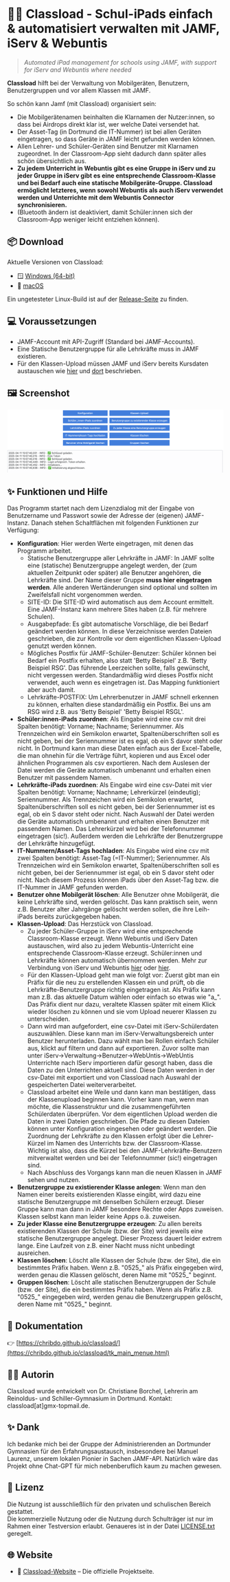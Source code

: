 # 👩‍🏫 Classload - Schul-iPads einfach & automatisiert verwalten mit JAMF, iServ & Webuntis

> *Automated iPad management for schools using JAMF, with support for iServ and Webuntis where needed*

**Classload** hilft bei der Verwaltung von Mobilgeräten, Benutzern, Benutzergruppen und vor allem Klassen mit JAMF.

So schön kann Jamf (mit Classload) organisiert sein: 

- Die Mobilgerätenamen beinhalten die Klarnamen der Nutzer:innen, so dass bei Airdrops direkt klar ist, wer welche Datei versendet hat.
- Der Asset-Tag (in Dortmund die IT-Nummer) ist bei allen Geräten eingetragen, so dass Geräte in JAMF leicht gefunden werden können.
- Allen Lehrer- und Schüler-Geräten sind Benutzer mit Klarnamen zugeordnet. In der Classroom-App sieht dadurch dann später alles schön übersichtlich aus.
- **Zu jedem Unterricht in Webuntis gibt es eine Gruppe in iServ und zu jeder Gruppe in iServ gibt es eine entsprechende Classroom-Klasse und bei Bedarf auch eine statische Mobilgeräte-Gruppe. Classload ermöglicht letzteres, wenn sowohl Webuntis als auch iServ verwendet werden und Unterrichte mit dem Webuntis Connector synchronisieren.**
- (Bluetooth ändern ist deaktiviert, damit Schüler:innen sich der Classroom-App weniger leicht entziehen können).

## 📦 Download

Aktuelle Versionen von Classload:

- 🪟 [Windows (64-bit)](https://github.com/chribdo/classload/releases/download/v0.9.0/classload-0.9.0-win64.exe)
- 🍎 [macOS](https://github.com/chribdo/classload/releases/download/v0.9.0/classload-0.9.0-macOS.app.zip)

Ein ungetesteter Linux-Build ist auf der [Release-Seite](https://github.com/chribdo/classload/releases) zu finden.

## 💻 Voraussetzungen

* JAMF-Account mit API-Zugriff (Standard bei JAMF-Accounts).
* Eine Statische Benutzergruppe für alle Lehrkräfte muss in JAMF existieren.
* Für den Klassen-Upload müssen JAMF und iServ bereits Kursdaten austauschen wie [hier](https://help.untis.at/hc/de/articles/4411822372754-Plattform-Applikation-IServ) und [dort](https://doku.iserv.de/manage/user/webuntis/) beschrieben.

## 🖼️ Screenshot

![Screenshot](screenshot.png)

## ✨ Funktionen und Hilfe

Das Programm startet nach dem Lizenzdialog mit der Eingabe von Benutzername und Passwort sowie der Adresse der (eigenen) JAMF-Instanz. Danach stehen Schaltflächen mit folgenden Funktionen zur Verfügung:

* **Konfiguration**: Hier werden Werte eingetragen, mit denen das Programm arbeitet.
    * Statische Benutzergruppe aller Lehrkräfte in JAMF: In JAMF sollte eine (statische) Benutzergruppe angelegt werden, der (zum aktuellen Zeitpunkt oder später) alle Benutzer angehören, die Lehrkräfte sind. Der Name dieser Gruppe **muss hier eingetragen werden**. Alle anderen Wertänderungen sind optional und sollten im Zweifelsfall nicht vorgenommen werden.
    * SITE-ID: Die SITE-ID wird automatisch aus dem Account ermittelt. Eine JAMF-Instanz kann mehrere Sites haben (z.B. für mehrere Schulen).
    * Ausgabepfade: Es gibt automatische Vorschläge, die bei Bedarf geändert werden können. In diese Verzeichnisse werden Dateien geschrieben, die zur Kontrolle vor dem eigentlichen Klassen-Upload genutzt werden können.
    * Mögliches Postfix für JAMF-Schüler-Benutzer: Schüler können bei Bedarf ein Postfix erhalten, also statt 'Betty Beispiel' z.B. 'Betty Beispiel RSG'. Das führende Leerzeichen sollte, falls gewünscht, nicht vergessen werden. Standardmäßig wird dieses Postfix nicht verwendet, auch wenn es eingetragen ist. Das Mapping funktioniert aber auch damit.
    * Lehrkräfte-POSTFIX: Um Lehrerbenutzer in JAMF schnell erkennen zu können, erhalten diese standardmäßig ein Postfix. Bei uns am RSG wird z.B. aus 'Betty Beispiel' 'Betty Beispiel RSGL'.
* **Schüler:innen-iPads zuordnen**: Als Eingabe wird eine csv mit drei Spalten benötigt: Vorname; Nachname; Seriennummer. Als Trennzeichen wird ein Semikolon erwartet, Spaltenüberschriften soll es nicht geben, bei der Seriennummer ist es egal, ob ein S davor steht oder nicht. In Dortmund kann man diese Daten einfach aus der Excel-Tabelle, die man ohnehin für die Verträge führt, kopieren und aus Excel oder ähnlichen Programmen als csv exportieren. Nach dem Auslesen der Datei werden die Geräte automatisch umbenannt und erhalten einen Benutzer mit passendem Namen.
* **Lehrkräfte-iPads zuordnen**: Als Eingabe wird eine csv-Datei mit vier Spalten benötigt: Vorname; Nachname; Lehrerkürzel (eindeutig); Seriennummer. Als Trennzeichen wird ein Semikolon erwartet, Spaltenüberschriften soll es nicht geben, bei der Seriennummer ist es egal, ob ein S davor steht oder nicht. Nach Auswahl der Datei werden die Geräte automatisch umbenannt und erhalten einen Benutzer mit passendem Namen. Das Lehrerkürzel wird bei der Telefonnummer eingetragen (sic!). Außerdem werden die Lehrkräfte der Benutzergruppe der Lehrkräfte hinzugefügt.
* **IT-Nummern/Asset-Tags hochladen**: Als Eingabe wird eine csv mit zwei Spalten benötigt: Asset-Tag (=IT-Nummer); Seriennummer. Als Trennzeichen wird ein Semikolon erwartet, Spaltenüberschriften soll es nicht geben, bei der Seriennummer ist egal, ob ein S davor steht oder nicht. Nach diesem Prozess können iPads über den Asset-Tag bzw. die IT-Nummer in JAMF gefunden werden.
* **Benutzer ohne Mobilgerät löschen**: Alle Benutzer ohne Mobilgerät, die keine Lehrkräfte sind, werden gelöscht. Das kann praktisch sein, wenn z.B. Benutzer alter Jahrgänge gelöscht werden sollen, die ihre Leih-iPads bereits zurückgegeben haben.
* **Klassen-Upload**: Das Herzstück von Classload. 
    * Zu jeder Schüler-Gruppe in iServ wird eine entsprechende Classroom-Klasse erzeugt. Wenn Webuntis und iServ Daten austauschen, wird also zu jedem Webuntis-Unterricht eine entsprechende Classroom-Klasse erzeugt. Schüler:innen und Lehrkräfte können automatisch übernommen werden. Mehr zur Verbindung von iServ und Webuntis [hier](https://help.untis.at/hc/de/articles/4411822372754-Plattform-Applikation-IServ) oder [hier](https://doku.iserv.de/manage/user/webuntis/). 
    * Für den Klassen-Upload geht man wie folgt vor: Zuerst gibt man ein Präfix für die neu zu erstellenden Klassen ein und prüft, ob die Lehrkräfte-Benutzergruppe richtig eingetragen ist. Als Präfix kann man z.B. das aktuelle Datum wählen oder einfach so etwas wie "a_". Das Präfix dient nur dazu, veraltete Klassen später mit einem Klick wieder löschen zu können und sie vom Upload neuerer Klassen zu unterscheiden. 
    * Dann wird man aufgefordert, eine csv-Datei mit iServ-Schülerdaten auszuwählen. Diese kann man im iServ-Verwaltungsbereich unter Benutzer herunterladen. Dazu wählt man bei Rollen einfach Schüler aus, klickt auf filtern und dann auf exportieren. Zuvor sollte man unter iServ->Verwaltung->Benutzer->WebUntis->WebUntis Unterrichte nach IServ importieren dafür gesorgt haben, dass die Daten zu den Unterrichten aktuell sind. Diese Daten werden in der csv-Datei mit exportiert und von Classload nach Auswahl der gespeicherten Datei weiterverarbeitet. 
    * Classload arbeitet eine Weile und dann kann man bestätigen, dass der Klassenupload beginnen kann. Vorher kann man, wenn man möchte, die Klassenstruktur und die zusammengeführten Schülerdaten überprüfen. Vor dem eigentlichen Upload werden die Daten in zwei Dateien geschrieben. Die Pfade zu diesen Dateien können unter Konfiguration eingesehen oder geändert werden. Die Zuordnung der Lehrkräfte zu den Klassen erfolgt über die Lehrer-Kürzel im Namen des Unterrichts bzw. der Classroom-Klasse. Wichtig ist also, dass die Kürzel bei den JAMF-Lehrkräfte-Benutzern mitverwaltet werden und bei der Telefonnummer (sic!) eingetragen sind.
    * Nach Abschluss des Vorgangs kann man die neuen Klassen in JAMF sehen und nutzen.
* **Benutzergruppe zu existierender Klasse anlegen**: Wenn man den Namen einer bereits existierenden Klasse eingibt, wird dazu eine statische Benutzergruppe mit denselben Schülern erzeugt. Dieser Gruppe kann man dann in JAMF besondere Rechte oder Apps zuweisen. Klassen selbst kann man leider keine Apps o.ä. zuweisen.
* **Zu jeder Klasse eine Benutzergruppe erzeugen**: Zu allen bereits existierenden Klassen der Schule (bzw. der Site) wird jeweils eine statische Benutzergruppe angelegt. Dieser Prozess dauert leider extrem lange. Eine Laufzeit von z.B. einer Nacht muss nicht unbedingt ausreichen.
* **Klassen löschen**: Löscht alle Klassen der Schule (bzw. der Site), die ein bestimmtes Präfix haben. Wenn z.B. "0525_" als Präfix eingegeben wird, werden genau die Klassen gelöscht, deren Name mit "0525_" beginnt.
* **Gruppen löschen**: Löscht alle statischen Benutzergruppen der Schule (bzw. der Site), die ein bestimmtes Präfix haben. Wenn als Präfix z.B. "0525_" eingegeben wird, werden genau die Benutzergruppen gelöscht, deren Name mit "0525_" beginnt.

## 📘 Dokumentation

👉 [https://chribdo.github.io/classload/](https://chribdo.github.io/classload/tk_main_menue.html)

## 🧑‍💻 Autorin

Classload wurde entwickelt von Dr. Christiane Borchel, Lehrerin am Reinoldus- und Schiller-Gymnasium in Dortmund. Kontakt: classload[at]gmx-topmail.de.

## ✨ Dank
Ich bedanke mich bei der Gruppe der Administrierenden an Dortmunder Gymnasien für den Erfahrungsaustausch, insbesondere bei Manuel Laurenz, unserem lokalen Pionier in Sachen JAMF-API. Natürlich wäre das Projekt ohne Chat-GPT für mich nebenberuflich kaum zu machen gewesen.

## 📄 Lizenz

Die Nutzung ist ausschließlich für den privaten und schulischen Bereich gestattet.  
Die kommerzielle Nutzung oder die Nutzung durch Schulträger ist nur im Rahmen einer Testversion erlaubt. Genaueres ist in der Datei [LICENSE.txt](LICENSE.txt) geregelt.

## 🌐 Website

- 🔗 [Classload-Website](https://chribdo.github.io/classload/) – Die offizielle Projektseite.